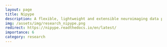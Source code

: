 ```yaml
---
layout: page
title: Nipype
description: A flexible, lightweight and extensible neuroimaging data processing framework, developed at MIT, Harvard, Stanford - I'm part of the core-developers since 2012.
img: /assets/img/research_nipype.png
redirect: https://nipype.readthedocs.io/en/latest/
importance: 6
category: research
---
```

